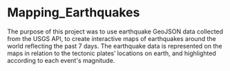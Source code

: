 # Mapping_Earthquakes

The purpose of this project was to use earthquake GeoJSON data collected from the USGS API, to create interactive maps of earthquakes around the world reflecting the past 7 days.
The earthquake data is represented on the maps in relation to the tectonic plates’ locations on earth, and highlighted according to each event's magnitude.


